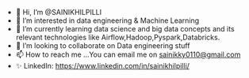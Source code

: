 - 👋 Hi, I’m @SAINIKHILPILLI
- 👀 I’m interested in data engineering & Machine Learning
- 🌱 I’m currently learning data science and big data concepts and its relevant technologies like Airflow,Hadoop,Pyspark,Databricks.
- 💞️ I’m looking to collaborate on Data engineering stuff
- 📫 How to reach me ...You can email me on sainikky0110@gmail.com
- ✨ LinkedIn: https://www.linkedin.com/in/sainikhilpilli/

<!---
SAINIKHILPILLI/SAINIKHILPILLI is a ✨ special ✨ repository because its `README.md` (this file) appears on your GitHub profile.
You can click the Preview link to take a look at your changes.
--->
